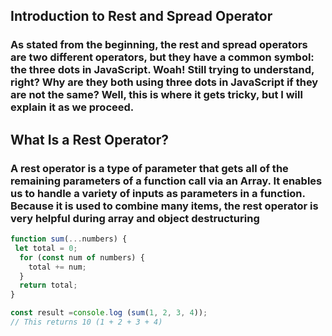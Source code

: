   ## Introduction to Rest and Spread Operator

 ### As stated from the beginning, the rest and spread operators are two different operators, but they have a common symbol: the three dots in JavaScript. Woah! Still trying to understand, right? Why are they both using three dots in JavaScript if they are not the same? Well, this is where it gets tricky, but I will explain it as we proceed.

## What Is a Rest Operator?
### A rest operator is a type of parameter that gets all of the remaining parameters of a function call via an Array. It enables us to handle a variety of inputs as parameters in a function. Because it is used to combine many items, the rest operator is very helpful during array and object destructuring

```javascript
function sum(...numbers) {
 let total = 0;
  for (const num of numbers) {
    total += num;
  }
  return total;
}

const result =console.log (sum(1, 2, 3, 4)); 
// This returns 10 (1 + 2 + 3 + 4)
```

  
